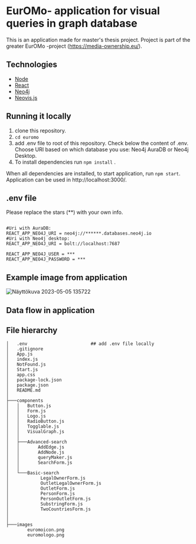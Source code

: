 # EurOMo- application for visual queries in graph database
This is an application made for master's thesis project. Project is part of the greater EurOMo -project (https://media-ownership.eu/). 

## Technologies
- [Node](https://nodejs.org/en/)
- [React](https://reactjs.org/)
- [Neo4j](https://neo4j.com/)
- [Neovis.js](https://github.com/neo4j-contrib/neovis.js?)

## Running it locally
1. clone this repository. 
2. `cd euromo`
3. add .env file to root of this repository. Check below the content of .env. Choose URI based on which database you use: Neo4j AuraDB or Neo4j Desktop.
4. To install dependencies run `npm install` .

When all dependencies are installed, to start application, run `npm start`.  
Application can be used in http://localhost:3000/. 

## .env file 
Please replace the stars (**) with your own info.  
```PORT=3000  
  
#Uri with AuraDB:  
REACT_APP_NEO4J_URI = neo4j://******.databases.neo4j.io    
#Uri with Neo4j desktop:  
REACT_APP_NEO4J_URI = bolt://localhost:7687    
  
REACT_APP_NEO4J_USER = ***   
REACT_APP_NEO4J_PASSWORD = ***
```
## Example image from application 

![Näyttökuva 2023-05-05 135722](https://user-images.githubusercontent.com/78361679/236645063-c55a4efe-dc9c-4342-b8e2-36d33dc1be0e.png)

## Data flow in application



## File hierarchy 
```
│   .env                        ## add .env file locally  
│   .gitignore  
│   App.js  
│   index.js  
│   NotFound.js  
│   Start.js  
│   app.css  
│   package-lock.json  
│   package.json  
│   README.md  
│  
├───components  
│   │   Button.js  
│   │   Form.js  
│   │   Logo.js  
│   │   RadioButton.js  
│   │   Togglable.js  
│   │   VisualGraph.js  
│   │  
│   ├───Advanced-search  
│   │       AddEdge.js  
│   │       AddNode.js  
│   │       queryMaker.js  
│   │       SearchForm.js  
│   │  
│   └───Basic-search  
│            LegalOwnerForm.js  
│            OutletLegalOwnerForm.js  
│            OutletForm.js  
│            PersonForm.js  
│            PersonOutletForm.js  
│            SubstringForm.js  
│            TwoCountriesForm.js  
│         
│         
├───images  
        euromoicon.png  
        euromologo.png  
```

